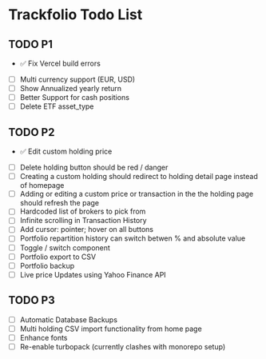 # Trackfolio Todo List


## TODO P1
- ✅ Fix Vercel build errors
- [ ] Multi currency support (EUR, USD)
- [ ] Show Annualized yearly return 
- [ ] Better Support for cash positions
- [ ] Delete ETF asset_type

## TODO P2
- ✅ Edit custom holding price
- [ ] Delete holding button should be red / danger
- [ ] Creating a custom holding should redirect to holding detail page instead of homepage 
- [ ] Adding or editing a custom price or transaction in the the holding page should refresh the page
- [ ] Hardcoded list of brokers to pick from
- [ ] Infinite scrolling in Transaction History
- [ ] Add cursor: pointer; hover on all buttons
- [ ] Portfolio repartition history can switch betwen % and absolute value
- [ ] Toggle / switch component 
- [ ] Portfolio export to CSV
- [ ] Portfolio backup
- [ ] Live price Updates using Yahoo Finance API

## TODO P3
- [ ] Automatic Database Backups
- [ ] Multi holding CSV import functionality from home page
- [ ] Enhance fonts
- [ ] Re-enable turbopack (currently clashes with monorepo setup)

